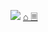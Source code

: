 [![](https://github-readme-stats-gcdi0qh7j-tolyod.vercel.app/api?username=tolyod&show_icons=true&theme=radical)](https://github.com/tolyod)
[⌂ 🗏](https://tolyod.github.io)
<!---
tolyod/tolyod is a ✨ special ✨ repository because its `README.md` (this file) appears on your GitHub profile.
You can click the Preview link to take a look at your changes.
--->
